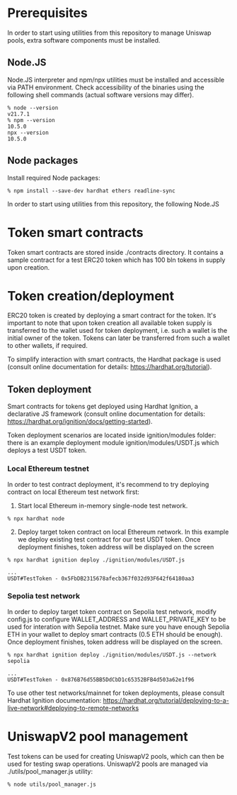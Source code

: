 # Prerequisites

In order to start using utilities from this repository to manage Uniswap pools,
extra software components must be installed.

## Node.JS

Node.JS interpreter and npm/npx utilities must be installed and accessible
via PATH environment. Check accessibility of the binaries using the following
shell commands (actual software versions may differ).

```console
% node --version
v21.7.1
% npm --version
10.5.0
npx --version
10.5.0
```

## Node packages

Install required Node packages:

```console
% npm install --save-dev hardhat ethers readline-sync
```

In order to start using utilities from this repository, the following Node.JS

# Token smart contracts

Token smart contracts are stored inside ./contracts directory. It contains a sample
contract for a test ERC20 token which has 100 bln tokens in supply upon creation.

# Token creation/deployment

ERC20 token is created by deploying a smart contract for the token. It's important
to note that upon token creation all available token supply is transferred to the wallet
used for token deployment, i.e. such a wallet is the initial owner of the token.
Tokens can later be transferred from such a wallet to other wallets, if required.

To simplify interaction with smart contracts, the Hardhat package is used (consult online
documentation for details: https://hardhat.org/tutorial).

## Token deployment

Smart contracts for tokens get deployed using Hardhat Ignition, a declarative JS framework
(consult online documentation for details: https://hardhat.org/ignition/docs/getting-started).

Token deployment scenarios are located inside ignition/modules folder: there is an example
deployment module ignition/modules/USDT.js which deploys a test USDT token.

### Local Ethereum testnet

In order to test contract deployment, it's recommend to try deploying contract on local
Ethereum test network first:

1. Start local Ethereum in-memory single-node test network.

```console
% npx hardhat node
```

2. Deploy target token contract on local Ethereum network.
In this example we deploy existing test contract for our test USDT token.
Once deployment finishes, token address will be displayed on the screen

```console
% npx hardhat ignition deploy ./ignition/modules/USDT.js

...
USDT#TestToken - 0x5FbDB2315678afecb367f032d93F642f64180aa3
```

### Sepolia test network

In order to deploy target token contract on Sepolia test network, modify config.js
to configure WALLET_ADDRESS and WALLET_PRIVATE_KEY to be used for interation with
Sepolia testnet. Make sure you have enough Sepolia ETH in your wallet to deploy
smart contracts (0.5 ETH should be enough). Once deployment finishes, token address
will be displayed on the screen.

```console
% npx hardhat ignition deploy ./ignition/modules/USDT.js --network sepolia

...
USDT#TestToken - 0x876B76d55BB5DdCbD1c65352BFB4d503a62e1f96
```

To use other test networks/mainnet for token deployments, please consult Hardhat Ignition
documentation: https://hardhat.org/tutorial/deploying-to-a-live-network#deploying-to-remote-networks

# UniswapV2 pool management

Test tokens can be used for creating UniswapV2 pools, which can then be used for testing swap
operations.
UniswapV2 pools are managed via ./utils/pool_manager.js utility:

```console
% node utils/pool_manager.js
```

